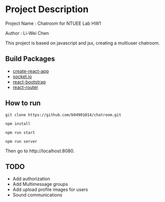 # Project Description

Project Name : Chatroom for NTUEE Lab HW1

Author : Li-Wei Chen

This project is based on javascript and jsx, creating a multiuser chatroom.

## Build Packages

* [create-react-app](https://github.com/facebook/create-react-app)
* [socket.io](https://github.com/socketio/socket.io)
* [react-bootstrap](https://github.com/react-bootstrap/react-bootstrap)
* [react-router](https://github.com/ReactTraining/react-router)

## How to run

```
git clone https://github.com/b04901014/chatroom.git

npm install

npm run start

npm run server
```

Then go to http://localhost:8080.

## TODO

* Add authorization
* Add Multimessage groups
* Add upload profile images for users
* Sound communications
